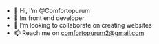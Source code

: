- 👋 Hi, I’m @Comfortopurum
- 👀 Im front end developer  
- 💞️ I’m looking to collaborate on creating websites 
- 📫 Reach me on comfortopurum2@gmail.com

<!---
Comfortopurum/Comfortopurum is a ✨ special ✨ repository because its `README.md` (this file) appears on your GitHub profile.
You can click the Preview link to take a look at your changes.
--->

 
